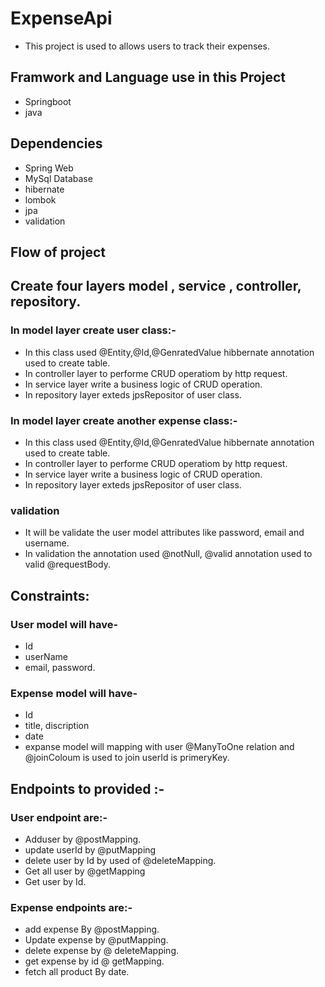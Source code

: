 # ExpenseApi
* This project is used to allows users to track their expenses.
## Framwork and Language use in this Project
* Springboot 
* java
## Dependencies
* Spring Web
* MySql Database
* hibernate
* lombok
* jpa 
* validation
## Flow of project
## Create four layers model , service , controller, repository.
### In model layer create user class:-
* In this class used @Entity,@Id,@GenratedValue hibbernate annotation used to create table.
* In controller layer to performe CRUD operatiom by http request.
* In service layer write a business logic of CRUD operation.
* In repository layer exteds jpsRepositor of user class.
### In model layer create another expense class:-
* In this class used @Entity,@Id,@GenratedValue hibbernate annotation used to create table.
* In controller layer to performe CRUD operatiom by http request.
* In service layer write a business logic of CRUD operation.
* In repository layer exteds jpsRepositor of user class.
### validation 
* It will be validate the user model attributes like password, email and username.
* In validation the annotation used @notNull, @valid annotation used to valid @requestBody.
## Constraints:
### User model will have-
* Id
* userName
* email, password.
### Expense model will have-
* Id
* title, discription
* date
* expanse model will mapping with user @ManyToOne relation and @joinColoum is used to join userId is primeryKey.
## Endpoints to provided :-
### User endpoint are:-
* Adduser by @postMapping.
* update userId by @putMapping
* delete user by Id by used of @deleteMapping.
* Get all user by @getMapping
* Get user by Id.
### Expense endpoints are:-
* add expense By @postMapping.
* Update expense by @putMapping.
* delete expense by @ deleteMapping.
* get expense by id @ getMapping.
* fetch all product By date.

